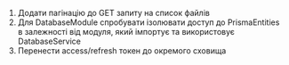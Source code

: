 1. Додати пагінацію до GET запиту на список файлів
2. Для DatabaseModule спробувати ізолювати доступ до PrismaEntities в залежності від модуля, який імпортує та використовує DatabaseService
3. Перенести access/refresh токен до окремого сховища
